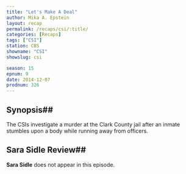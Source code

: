 ```yaml
---
title: "Let's Make A Deal"
author: Mika A. Epstein
layout: recap
permalink: /recaps/csi/:title/
categories: [Recaps]
tags: ["CSI"]
station: CBS
showname: "CSI"
showslug: csi

season: 15  
epnum: 9  
date: 2014-12-07
prodnum: 326  
---
```


## Synopsis## 

The CSIs investigate a murder at the Clark County jail after an inmate stumbles upon a body while running away from officers.

## Sara Sidle Review## 

**Sara Sidle** does not appear in this episode.

